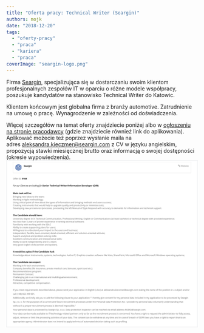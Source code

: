 ```yaml
---
title: "Oferta pracy: Technical Writer (Seargin)"
authors: mojk
date: "2018-12-20"
tags:
  - "oferty-pracy"
  - "praca"
  - "kariera"
  - "praca"
coverImage: "seargin-logo.png"
---
```


Firma [Seargin](https://seargin.com/pl/), specjalizująca się w dostarczaniu
swoim klientom profesjonalnych zespołów IT w oparciu o różne modele współpracy,
poszukuje kandydatów na stanowisko Technical Writer do Katowic.

<!--truncate-->

Klientem końcowym jest globalna firma z branży automotive. Zatrudnienie na umowę
o pracę. Wynagrodzenie w zależności od doświadczenia.

Więcej szczegółów na temat oferty znajdziecie poniżej albo
w [ogłoszeniu na stronie pracodawcy](https://seargin.com/en/job/digital-it-senior-technical-writer-information-developer-cvb-2/) (gdzie
znajdziecie również link do aplikowania). Aplikować możecie też poprzez wysłanie
maila na
adres [aleksandra.kieczmer@seargin.com](mailto:aleksandra.kieczmer@seargin.com) z
CV w języku angielskim, propozycją stawki miesięcznej brutto oraz informacją o
swojej dostępności (okresie
wypowiedzenia).[![](images/seargin_tech_writer_katowice.png)](http://techwriter.pl/wp-content/uploads/2018/12/seargin_tech_writer_katowice.png)

